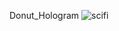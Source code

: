 Donut_Hologram
![scifi](https://github.com/LAWANYA03/Donut_Hologram/assets/91374096/b85e05dc-e1a3-4c47-8d57-8b546d974e6e)
